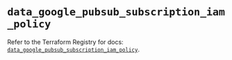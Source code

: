 # `data_google_pubsub_subscription_iam_policy`

Refer to the Terraform Registry for docs: [`data_google_pubsub_subscription_iam_policy`](https://registry.terraform.io/providers/hashicorp/google-beta/5.38.0/docs/data-sources/google_pubsub_subscription_iam_policy).
